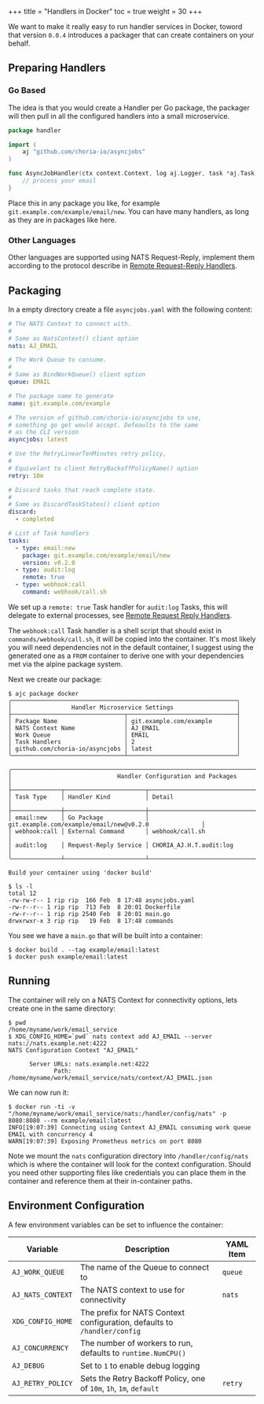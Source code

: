 +++
title = "Handlers in Docker"
toc = true
weight = 30
+++

We want to make it really easy to run handler services in Docker, toword that version `0.0.4` introduces a packager that can create containers on your behalf.

## Preparing Handlers

### Go Based

The idea is that you would create a Handler per Go package, the packager will then pull in all the configured handlers into a small microservice.

```go
package handler

import (
	aj "github.com/choria-io/asyncjobs"
)

func AsyncJobHandler(ctx context.Context, log aj.Logger, task *aj.Task) (any, error) {
	// process your email
}
```

Place this in any package you like, for example `git.example.com/example/email/new`. You can have many handlers, as long as they are in packages like here.

### Other Languages

Other languages are supported using NATS Request-Reply, implement them according to the protocol describe in [Remote Request-Reply Handlers](../../reference/request-reply/).

## Packaging

In a empty directory create a file `asyncjobs.yaml` with the following content:

```yaml
# The NATS Context to connect with.
#
# Same as NatsContext() client option
nats: AJ_EMAIL

# The Work Queue to consume.
#
# Same as BindWorkQueue() client option
queue: EMAIL

# The package name to generate
name: git.example.com/example

# The version of github.com/choria-io/asyncjobs to use,
# something go get would accept. Defeaults to the same
# as the CLI version
asyncjobs: latest

# Use the RetryLinearTenMinutes retry policy,
#
# Equivelant to client RetryBackoffPolicyName() option
retry: 10m

# Discard tasks that reach complete state.
#
# Same as DiscardTaskStates() client option
discard:
  - completed

# List of Task handlers
tasks:
  - type: email:new
    package: git.example.com/example/email/new
    version: v0.2.0
  - type: audit:log
    remote: true
  - type: webhook:call
    command: webhook/call.sh
```

We set up a `remote: true` Task handler for `audit:log` Tasks, this will delegate to external processes, see [Remote Request Reply Handlers](../../reference/request-reply/).

The `webhook:call` Task handler is a shell script that should exist in `commands/webhook/call.sh`, it will be copied into the container. It's most likely you will need dependencies not in the default container, I suggest using the generated one as a `FROM` container to derive one with your dependencies met via the alpine package system.

Next we create our package:

```
$ ajc package docker
╭────────────────────────────────────────────────────────────────╮
│                 Handler Microservice Settings                  │
├────────────────────────────────┬───────────────────────────────┤
│ Package Name                   │ git.example.com/example       │
│ NATS Context Name              │ AJ_EMAIL                      │
│ Work Queue                     │ EMAIL                         │
│ Task Handlers                  │ 2                             │
│ github.com/choria-io/asyncjobs │ latest                        │
╰────────────────────────────────┴───────────────────────────────╯

╭───────────────────────────────────────────────────────────────────────────────────────────────╮
│                              Handler Configuration and Packages                               │
├──────────────┬───────────────────────┬────────────────────────────────────────────────────────┤
│ Task Type    │ Handler Kind          │ Detail                                                 │
├──────────────┼───────────────────────┼────────────────────────────────────────────────────────┤
│ email:new    │ Go Package            │ git.example.com/example/email/new@v0.2.0               │
│ webhook:call │ External Command      │ webhook/call.sh                                        │
│ audit:log    │ Request-Reply Service │ CHORIA_AJ.H.T.audit:log                                │
╰──────────────┴───────────────────────┴────────────────────────────────────────────────────────╯

Build your container using 'docker build'

$ ls -l
total 12
-rw-rw-r-- 1 rip rip  166 Feb  8 17:48 asyncjobs.yaml
-rw-r--r-- 1 rip rip  713 Feb  8 20:01 Dockerfile
-rw-r--r-- 1 rip rip 2540 Feb  8 20:01 main.go
drwxrwxr-x 3 rip rip   19 Feb  8 17:48 commands
```

You see we have a `main.go` that will be built into a container:

```
$ docker build . --tag example/email:latest
$ docker push example/email:latest
```

## Running

The container will rely on a NATS Context for connectivity options, lets create one in the same directory:

```
$ pwd 
/home/myname/work/email_service
$ XDG_CONFIG_HOME=`pwd` nats context add AJ_EMAIL --server nats://nats.example.net:4222
NATS Configuration Context "AJ_EMAIL"

      Server URLs: nats.example.net:4222
             Path: /home/myname/work/email_service/nats/context/AJ_EMAIL.json
```

We can now run it:

```
$ docker run -ti -v "/home/myname/work/email_service/nats:/handler/config/nats" -p 8080:8080 --rm example/email:latest
INFO[19:07:39] Connecting using Context AJ_EMAIL consuming work queue EMAIL with concurrency 4
WARN[19:07:39] Exposing Prometheus metrics on port 8080
```

Note we mount the `nats` configuration directory into `/handler/config/nats` which is where the container will look for the context configuration.  Should you need other supporting files like credentials you can place them in the container and reference them at their in-container paths.

## Environment Configuration

A few environment variables can be set to influence the container:

| Variable          | Description                                                              | YAML Item |
|-------------------|--------------------------------------------------------------------------|-----------|
| `AJ_WORK_QUEUE`   | The name of the Queue to connect to                                      | `queue`   |
| `AJ_NATS_CONTEXT` | The NATS context to use for connectivity                                 | `nats`    |
| `XDG_CONFIG_HOME` | The prefix for NATS Context configuration, defaults to `/handler/config` |           |
| `AJ_CONCURRENCY`  | The number of workers to run, defaults to `runtime.NumCPU()`             |           |
| `AJ_DEBUG`        | Set to `1` to enable debug logging                                       |           |
| `AJ_RETRY_POLICY` | Sets the Retry Backoff Policy, one of `10m`, `1h`, `1m`, `default`       | `retry`   |
